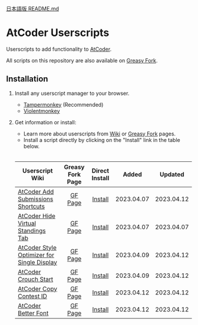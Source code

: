 [日本語版 README.md](https://github.com/xe-o/atcoder-userscripts/blob/main/README.md)

# AtCoder Userscripts

Userscripts to add functionality to [AtCoder](https://atcoder.jp/).

All scripts on this repository are also available on [Greasy Fork](https://greasyfork.org/ja/users/1054878-xero-cats).

## Installation

1. Install any userscript manager to your browser.

   - [Tampermonkey](https://www.tampermonkey.net/) (Recommended)
   - [Violentmonkey](https://violentmonkey.github.io/get-it/)

2. Get information or install:

   - Learn more about userscripts from [Wiki](https://github.com/xe-o/atcoder-userscripts/wiki) or [Greasy Fork](https://greasyfork.org/ja/users/1054878-xero-cats) pages.
   - Install a script directly by clicking on the "Install" link in the table below.<br><br>

   | Userscript Wiki                                           |   Greasy Fork Page   |    Direct Install     |   Added    |  Updated   |
   | --------------------------------------------------------- | :------------------: | :-------------------: | :--------: | :--------: |
   | [AtCoder Add Submissions Shortcuts][aass-wiki]            |  [GF Page][aass-gf]  |  [Install][aass-raw]  | 2023.04.07 | 2023.04.12 |
   | [AtCoder Hide Virtual Standings Tab][ahvst-wiki]          | [GF Page][ahvst-gf]  | [Install][ahvst-raw]  | 2023.04.07 | 2023.04.07 |
   | [AtCoder Style Optimizer for Single Display][aso4sd-wiki] | [GF Page][aso4sd-gf] | [Install][aso4sd-raw] | 2023.04.09 | 2023.04.12 |
   | [AtCoder Crouch Start][acs-wiki]                          |  [GF Page][acs-gf]   |  [Install][acs-raw]   | 2023.04.09 | 2023.04.12 |
   | [AtCoder Copy Contest ID][acci-wiki]                      |  [GF Page][acci-gf]  |  [Install][acci-raw]  | 2023.04.12 | 2023.04.12 |
   | [AtCoder Better Font][abf-wiki]                           |  [GF Page][abf-gf]   |  [Install][abf-raw]   | 2023.04.12 | 2023.04.12 |

[aass-wiki]: https://github.com/xe-o/atcoder-userscripts/wiki/AtCoder-Add-Submissions-Shortcuts
[ahvst-wiki]: https://github.com/xe-o/atcoder-userscripts/wiki/AtCoder-Hide-Virtual-Standings-Tab
[aso4sd-wiki]: https://github.com/xe-o/atcoder-userscripts/wiki/AtCoder-Style-Optimizer-for-Single-Display
[acci-wiki]: https://github.com/xe-o/atcoder-userscripts/wiki/AtCoder-Copy-Contest-ID
[acs-wiki]: https://github.com/xe-o/atcoder-userscripts/wiki/AtCoder-Crouch-Start
[abf-wiki]: https://github.com/xe-o/atcoder-userscripts/wiki/AtCoder-Better-Font

[aass-gf]: https://greasyfork.org/ja/scripts/463453-atcoder-add-submissions-shortcuts
[ahvst-gf]: https://greasyfork.org/ja/scripts/463444-atcoder-hide-virtual-standings-tab
[aso4sd-gf]: https://greasyfork.org/ja/scripts/463585-atcoder-style-optimizer-for-single-display
[acci-gf]: https://greasyfork.org/ja/scripts/463842-atcoder-copy-contest-id
[acs-gf]: https://greasyfork.org/ja/scripts/463845-atcoder-crouch-start
[abf-gf]: https://greasyfork.org/ja/scripts/464188-atcoder-better-font

[aass-raw]: https://greasyfork.org/scripts/463453-atcoder-add-submissions-shortcuts/code/AtCoder%20Add%20Submissions%20Shortcuts.user.js
[ahvst-raw]: https://greasyfork.org/scripts/463444-atcoder-hide-virtual-standings-tab/code/AtCoder%20Hide%20Virtual%20Standings%20Tab.user.js
[aso4sd-raw]: https://greasyfork.org/scripts/463585-atcoder-style-optimizer-for-single-display/code/AtCoder%20Style%20Optimizer%20for%20Single%20Display.user.js
[acci-raw]: https://greasyfork.org/scripts/463842-atcoder-copy-contest-id/code/AtCoder%20Copy%20Contest%20ID.user.js
[acs-raw]: https://greasyfork.org/scripts/463845-atcoder-crouch-start/code/AtCoder%20Crouch%20Start.user.js
[abf-raw]: https://greasyfork.org/scripts/464188-atcoder-better-font/code/AtCoder%20Better%20Font.user.js
